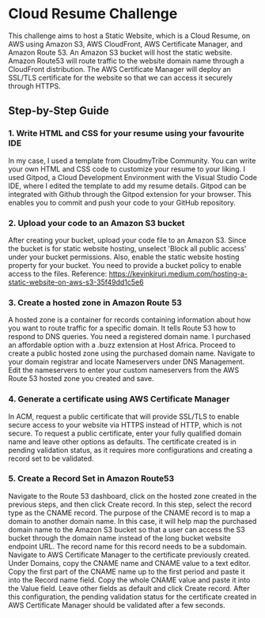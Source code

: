 # Cloud Resume Challenge 
This challenge aims to host a Static Website, which is a Cloud Resume, on AWS using Amazon S3, AWS CloudFront, AWS Certificate Manager, and Amazon Route 53. An Amazon S3 bucket will host the static website. Amazon Route53 will route traffic to the website domain name through a CloudFront distribution. The AWS Certificate Manager will deploy an SSL/TLS certificate for the website so that we can access it securely through HTTPS. 

## Step-by-Step Guide

### 1. Write HTML and CSS for your resume using your favourite IDE
In my case, I used a template from CloudmyTribe Community. You can write your own HTML and CSS code to customize your resume to your liking. I used Gitpod, a Cloud Development Environment with the Visual Studio Code IDE, where I edited the template to add my resume details. Gitpod can be integrated with Github through the Gitpod extension for your browser. This enables you to commit and push your code to your GitHub repository.
### 2. Upload your code to an Amazon S3 bucket
After creating your bucket, upload your code file to an Amazon S3. Since the bucket is for static website hosting, unselect 'Block all public access' under your bucket permissions. Also, enable the static website hosting property for your bucket. You need to provide a bucket policy to enable access to the files.
Reference: https://kevinkiruri.medium.com/hosting-a-static-website-on-aws-s3-35f49dd1c5e6
### 3. Create a hosted zone in Amazon Route 53
A hosted zone is a container for records containing information about how you want to route traffic for a specific domain. It tells Route 53 how to respond to DNS queries. You need a registered domain name. I purchased an affordable option with a .buzz extension at Host Africa. Proceed to create a public hosted zone using the purchased domain name. Navigate to your domain registrar and locate Nameservers under DNS Management. Edit the nameservers to enter your custom nameservers from the AWS Route 53 hosted zone you created and save.
### 4. Generate a certificate using AWS Certificate Manager
In ACM, request a public certificate that will provide SSL/TLS to enable secure access to your website via HTTPS instead of HTTP, which is not secure. To request a public certificate, enter your fully qualified domain name and leave other options as defaults. The certificate created is in pending validation status, as it requires more configurations and creating a record set to be validated.
### 5. Create a Record Set in Amazon Route53
Navigate to the Route 53 dashboard, click on the hosted zone created in the previous steps, and then click Create record. In this step, select the record type as the CNAME record. The purpose of the CNAME record is to map a domain to another domain name. In this case, it will help map the purchased domain name to the Amazon S3 bucket so that a user can access the S3 bucket through the domain name instead of the long bucket website endpoint URL. The record name for this record needs to be a subdomain. Navigate to AWS Certificate Manager to the certificate previously created. Under Domains, copy the CNAME name and CNAME value to a text editor. Copy the first part of the CNAME name up to the first period and paste it into the Record name field. Copy the whole CNAME value and paste it into the Value field. Leave other fields as default and click Create record. After this configuration, the pending validation status for the certificate created in AWS Certificate Manager should be validated after a few seconds.


